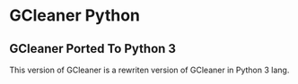 # GCleaner Python
## GCleaner Ported To Python 3

This version of GCleaner is a rewriten version of GCleaner in Python 3 lang.


